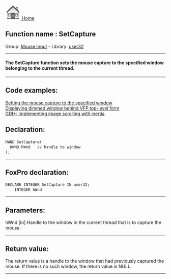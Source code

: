 [<img src="../../images/home.png"> Home ](https://github.com/VFPX/Win32API)  

## Function name : SetCapture
Group: [Mouse Input](../../functions_group.md#Mouse_Input)  -  Library: [user32](../../../libraries.md#user32)  
***  


#### The SetCapture function sets the mouse capture to the specified window belonging to the current thread.
***  


## Code examples:
[Setting the mouse capture to the specified window](../../samples/sample_282.md)  
[Displaying dimmed window behind VFP top-level form](../../samples/sample_578.md)  
[GDI+: Implementing image scrolling with inertia](../../samples/sample_595.md)  

## Declaration:
```foxpro  
HWND SetCapture(
  HWND hWnd   // handle to window
);  
```  
***  


## FoxPro declaration:
```foxpro  
DECLARE INTEGER SetCapture IN user32;
	INTEGER hWnd  
```  
***  


## Parameters:
hWnd 
[in] Handle to the window in the current thread that is to capture the mouse.   
***  


## Return value:
The return value is a handle to the window that had previously captured the mouse. If there is no such window, the return value is NULL.   
***  

